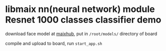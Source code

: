 libmaix nn(neural network) module Resnet 1000 classes classifier demo
=================

download face model at [maixhub](https://maixhub.com/modelInfo?modelId=25), put in `/root/models/` directory of board

compile and upload to board, run `start_app.sh`


